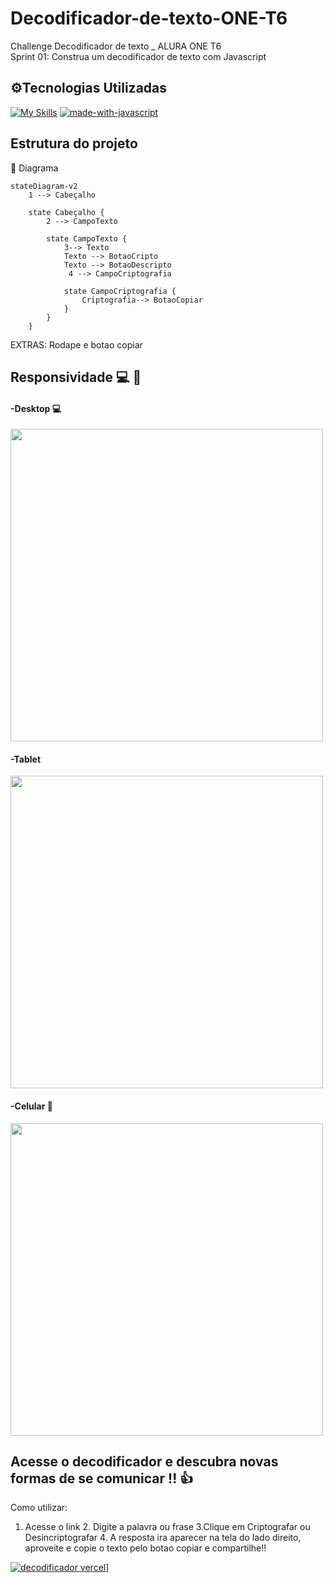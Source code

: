 # Decodificador-de-texto-ONE-T6
Challenge Decodificador de texto _ ALURA ONE T6 <br>
Sprint 01: Construa um decodificador de texto com Javascript<br>

<h2>⚙️Tecnologias Utilizadas</h2>

[![My Skills](https://skillicons.dev/icons?i=html,js,css,vscode,figma&theme=light)](https://skillicons.dev)
[![made-with-javascript](https://img.shields.io/badge/Made%20with-JavaScript-1f425f.svg)](https://www.javascript.com)

## Estrutura do projeto
 :open_file_folder: Diagrama
```mermaid
stateDiagram-v2
    1 --> Cabeçalho 

    state Cabeçalho {
        2 --> CampoTexto 

        state CampoTexto {
	        3--> Texto
            Texto --> BotaoCripto
	        Texto --> BotaoDescripto
		     4 --> CampoCriptografia

            state CampoCriptografia {
                Criptografia--> BotaoCopiar
            }
        }
    }
```
EXTRAS: Rodape e botao copiar

## Responsividade :computer: :iphone:
#### -Desktop :computer: 
  <div align="left">
    <img src= "https://github.com/KawenyVieira/Decodificador-de-texto-ONE-T6/assets/105323660/4e74f5f6-8dca-4bdb-9c5c-5af2eb1affbe" width= "500px"/>
  </div>

#### -Tablet 
   <div align="left">
    <img src= "https://github.com/KawenyVieira/Decodificador-de-texto-ONE-T6/assets/105323660/d3dd22ab-2ccf-4547-a7e9-ed378c9cef7e" width= "500px"/>
  </div>

#### -Celular :iphone:
   <div align="left">
      <img src= "https://github.com/KawenyVieira/Decodificador-de-texto-ONE-T6/assets/105323660/1e73ec76-cde3-4036-bc75-047cc59dc19c" width= "500px"/>
    </div>

## Acesse o decodificador e descubra novas formas de se comunicar !! :+1:
Como utilizar: <br>
1. Acesse o link 2. Digite a palavra ou frase 3.Clique em Criptografar ou Desincriptografar 4. A resposta ira aparecer na tela do lado direito, aproveite e copie o texto pelo botao copiar e compartilhe!!

[![decodificador vercel](https://github.com/KawenyVieira/Decodificador-de-texto-ONE-T6/assets/105323660/bf9058d3-29bc-4e4f-a5a7-22ecebb94498)](decodificador-de-texto-one-t6.vercel.app)]
